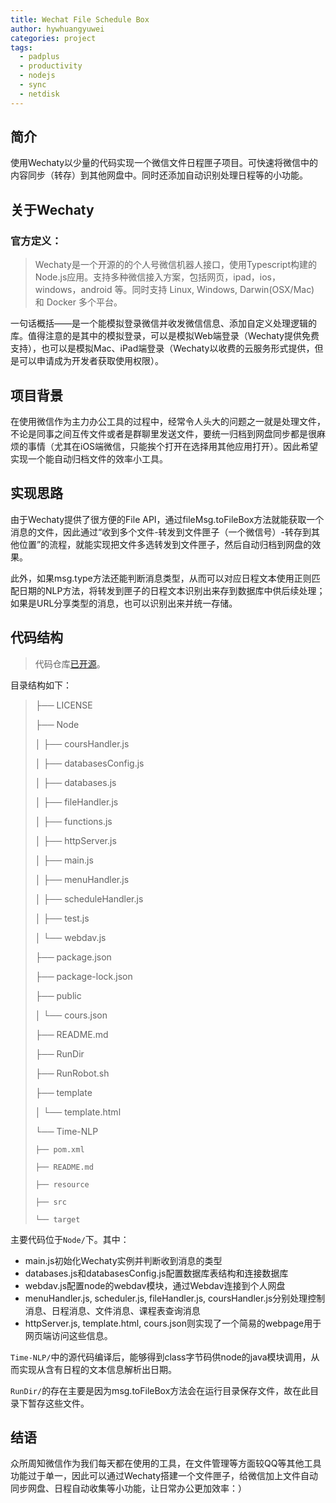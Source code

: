 ```yaml
---
title: Wechat File Schedule Box
author: hywhuangyuwei
categories: project
tags:
  - padplus
  - productivity
  - nodejs
  - sync
  - netdisk
---
```


## 简介

使用Wechaty以少量的代码实现一个微信文件日程匣子项目。可快速将微信中的内容同步（转存）到其他网盘中。同时还添加自动识别处理日程等的小功能。

## 关于Wechaty

### 官方定义：

> Wechaty是一个开源的的个人号微信机器人接口，使用Typescript构建的Node.js应用。支持多种微信接入方案，包括网页，ipad，ios，windows，android 等。同时支持 Linux, Windows, Darwin(OSX/Mac) 和 Docker 多个平台。

一句话概括——是一个能模拟登录微信并收发微信信息、添加自定义处理逻辑的库。值得注意的是其中的模拟登录，可以是模拟Web端登录（Wechaty提供免费支持），也可以是模拟Mac、iPad端登录（Wechaty以收费的云服务形式提供，但是可以申请成为开发者获取使用权限）。

## 项目背景

在使用微信作为主力办公工具的过程中，经常令人头大的问题之一就是处理文件，不论是同事之间互传文件或者是群聊里发送文件，要统一归档到网盘同步都是很麻烦的事情（尤其在iOS端微信，只能挨个打开在选择用其他应用打开）。因此希望实现一个能自动归档文件的效率小工具。

## 实现思路

由于Wechaty提供了很方便的File API，通过fileMsg.toFileBox方法就能获取一个消息的文件，因此通过“收到多个文件-转发到文件匣子（一个微信号）-转存到其他位置”的流程，就能实现把文件多选转发到文件匣子，然后自动归档到网盘的效果。

此外，如果msg.type方法还能判断消息类型，从而可以对应日程文本使用正则匹配日期的NLP方法，将转发到匣子的日程文本识别出来存到数据库中供后续处理；如果是URL分享类型的消息，也可以识别出来并统一存储。

## 代码结构

> 代码仓库[已开源](https://github.com/hywhuangyuwei/Wechat-file-schedule-box)。

目录结构如下：

> ├── LICENSE
>  
> ├── Node
>  
> │   ├── coursHandler.js
>  
> │   ├── databasesConfig.js
>  
> │   ├── databases.js
>  
> │   ├── fileHandler.js
>  
> │   ├── functions.js
>  
> │   ├── httpServer.js
>  
>  
> │   ├── main.js
>  
> │   ├── menuHandler.js
>  
> │   ├── scheduleHandler.js
>  
>  
>  
> │   ├── test.js
>  
>  
> │   └── webdav.js
>  
> ├── package.json
>  
> ├── package-lock.json
>  
> ├── public
>  
> │   └── cours.json
>  
>  
> ├── README.md
>  
> ├── RunDir
>  
> ├── RunRobot.sh
>  
> ├── template
>  
> │   └── template.html
>  
> └── Time-NLP
>  
>     ├── pom.xml
>  
>     ├── README.md
>  
>     ├── resource
>  
>     ├── src
>  
>     └── target

主要代码位于`Node/`下。其中：

- main.js初始化Wechaty实例并判断收到消息的类型
- databases.js和databasesConfig.js配置数据库表结构和连接数据库
- webdav.js配置node的webdav模块，通过Webdav连接到个人网盘
- menuHandler.js, scheduler.js, fileHandler.js, coursHandler.js分别处理控制消息、日程消息、文件消息、课程表查询消息
- httpServer.js, template.html, cours.json则实现了一个简易的webpage用于网页端访问这些信息。

`Time-NLP/`中的源代码编译后，能够得到class字节码供node的java模块调用，从而实现从含有日程的文本信息解析出日期。

`RunDir/`的存在主要是因为msg.toFileBox方法会在运行目录保存文件，故在此目录下暂存这些文件。

## 结语

众所周知微信作为我们每天都在使用的工具，在文件管理等方面较QQ等其他工具功能过于单一，因此可以通过Wechaty搭建一个文件匣子，给微信加上文件自动同步网盘、日程自动收集等小功能，让日常办公更加效率：）
